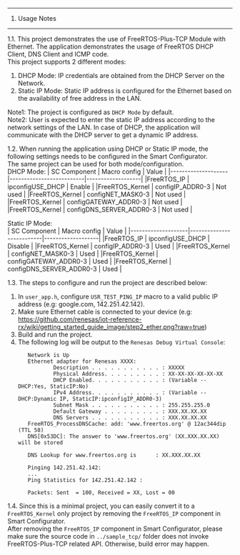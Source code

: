 ---------------
1. Usage Notes
---------------

1.1. This project demonstrates the use of FreeRTOS-Plus-TCP Module with Ethernet. The application demonstrates the usage of FreeRTOS DHCP Client, DNS Client and ICMP code.  
This project supports 2 different modes:
  1) DHCP Mode: IP credentials are obtained from the DHCP Server on the Network.
  2) Static IP Mode: Static IP address is configured for the Ethernet based on the availability of free address in the LAN.

Note1: The project is configured as `DHCP Mode` by default.  
Note2: User is expected to enter the static IP address according to the network settings of the LAN.
      In case of DHCP, the application will communicate with the DHCP server to get a dynamic IP address.

1.2. When running the application using DHCP or Static IP mode, the following settings needs to be configured in the Smart Configurator.  
The same project can be used for both mode/configuration.  
DHCP Mode:
|    SC Component    |       Macro config       |       Value       |
|--------------------|--------------------------|-------------------|
|FreeRTOS_IP         |     ipconfigUSE_DHCP     |       Enable      |
|FreeRTOS_Kernel     |     configIP_ADDR0-3     |      Not used     |
|FreeRTOS_Kernel     |    configNET_MASK0-3     |      Not used     |
|FreeRTOS_Kernel     |  configGATEWAY_ADDR0-3   |      Not used     |
|FreeRTOS_Kernel     | configDNS_SERVER_ADDR0-3 |      Not used     |
  
Static IP Mode:  
|    SC Component    |       Macro config       |       Value       |
|--------------------|--------------------------|-------------------|
|FreeRTOS_IP         |     ipconfigUSE_DHCP     |      Disable      |
|FreeRTOS_Kernel     |     configIP_ADDR0-3     |        Used       |
|FreeRTOS_Kernel     |    configNET_MASK0-3     |        Used       |
|FreeRTOS_Kernel     |  configGATEWAY_ADDR0-3   |        Used       |
|FreeRTOS_Kernel     | configDNS_SERVER_ADDR0-3 |        Used       |


1.3. The steps to configure and run the project are described below:  
  1. In `user_app.h`, configure `USR_TEST_PING_IP` macro to a valid public IP address (e.g: google.com, 142.251.42.142).  
  2. Make sure Ethernet cable is connected to your device (e.g: https://github.com/renesas/iot-reference-rx/wiki/getting_started_guide_image/step2_ether.png?raw=true)
  3. Build and run the project.  
  4. The following log will be output to the `Renesas Debug Virtual Console`:  
     ```
        Network is Up
        Ethernet adapter for Renesas XXXX:
                Description . . . . . . . . . . . : XXXXX
                Physical Address. . . . . . . . . : XX-XX-XX-XX-XX-XX
                DHCP Enabled. . . . . . . . . . . : (Variable -- DHCP:Yes, StaticIP:No)
                IPv4 Address. . . . . . . . . . . : (Variable -- DHCP:Dynamic IP, StaticIP:ipconfigIP_ADDR0-3)
                Subnet Mask . . . . . . . . . . . : 255.255.255.0
                Default Gateway . . . . . . . . . : XXX.XX.XX.XX
                DNS Servers . . . . . . . . . . . : XXX.XX.XX.XX
        FreeRTOS_ProcessDNSCache: add: 'www.freertos.org' @ 12ac344dip (TTL 58)
        DNS[0x53DC]: The answer to 'www.freertos.org' (XX.XXX.XX.XX) will be stored

        DNS Lookup for www.freertos.org is      : XX.XXX.XX.XX  

        Pinging 142.251.42.142:
        ... 
        Ping Statistics for 142.251.42.142 :

        Packets: Sent  = 100, Received = XX, Lost = 00 
     ```

1.4. Since this is a minimal project, you can easily convert it to a `FreeRTOS_Kernel` only project by removing the `FreeRTOS_IP` component in Smart Configurator.  
     After removing the `FreeRTOS_IP` component in Smart Configurator, please make sure the source code in `../sample_tcp/` folder does not invoke FreeRTOS-Plus-TCP related API. Otherwise, build error may happen.
